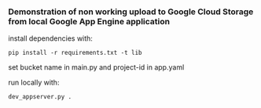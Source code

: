 

### Demonstration of non working upload to Google Cloud Storage from local Google App Engine application

install dependencies with:

`pip install -r requirements.txt -t lib`

set bucket name in main.py and project-id in app.yaml

run locally with:

`dev_appserver.py .`


